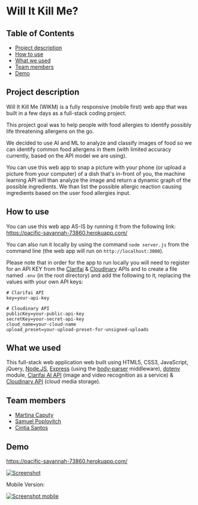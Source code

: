# Will It Kill Me?

## Table of Contents

* [Project description](#desc)
* [How to use](#how)
* [What we used](#tech)
* [Team members](#team-members)
* [Demo](#demo)

## <a name="dec"></a> Project description

Will It Kill Me (WIKM) is a fully responsive (mobile first) web app that was built in a few days as a full-stack coding project.

This project goal was to help people with food allergies to identify possibly life threatening allergens on the go.

We decided to use AI and ML to analyze and classify images of food so we can identify common food allergens in them (with limited accuracy currently, based on the API model we are using).

You can use this web app to snap a picture with your phone (or upload a picture from your computer) of a dish that's in-front of you, the machine learning API will than analyze the image and return a dynamic graph of the possible ingredients. We than list the possible allergic reaction causing ingredients based on the user food allergies input.

## <a name="how"></a>How to use

You can use this web app AS-IS by running it from the following link:
https://pacific-savannah-73860.herokuapp.com/

You can also run it locally by using the command `node server.js` from the command line (the web app will run on `http://localhost:3000`).

Please note that in order for the app to run locally you will need to register for an API KEY from the [Clarifai](https://www.clarifai.com/developer/account/keys) & [Cloudinary](https://cloudinary.com/users/register/free) APIs and to create a file named `.env` (in the root directory) and add the following to it, replacing the values with your own API keys:
```
# Clarifai API
key=your-api-key

# Cloudinary API
publicKey=your-public-api-key
secretKey=your-secret-api-key
cloud_name=your-cloud-name
upload_preset=your-upload-preset-for-unsigned-uploads
```

## <a name="tech"></a>What we used

This full-stack web application web built using HTML5, CSS3, JavaScript, jQuery, [Node.JS](https://nodejs.org/en/), [Express](https://expressjs.com/) (using the [body-parser](https://github.com/expressjs/body-parser) middleware), [dotenv](https://github.com/motdotla/dotenv) module, [Clarifai AI API](https://www.clarifai.com/) (image and video recognition as a service) & [Cloudinary API](https://cloudinary.com/) (cloud media storage).

## <a name="team-members"></a>Team members

* [Martina Caputy](https://github.com/mecaputy/)
* [Samuel Poplovitch](https://github.com/sam-pop/)
* [Cintia Santos](https://github.com/CintiaSantos/)

## <a name="demo"></a>Demo
https://pacific-savannah-73860.herokuapp.com/

[![Screenshot](https://s8.postimg.cc/ud4ca3xmd/ezgif.com-optimize.gif)](https://pacific-savannah-73860.herokuapp.com/)

Mobile Version:

[![Screenshot mobile](https://s8.postimg.cc/fno3jnpyt/image.jpg)](https://pacific-savannah-73860.herokuapp.com/)
